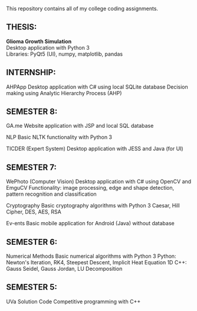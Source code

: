 This repository contains all of my college coding assignments.

## THESIS:
<b> Glioma Growth Simulation </b> <br>
Desktop application with Python 3 <br>
Libraries: PyQt5 (UI), numpy, matplotlib, pandas

## INTERNSHIP:
AHPApp
Desktop application with C# using local SQLite database
Decision making using Analytic Hierarchy Process (AHP)

## SEMESTER 8:
GA.me
Website application with JSP and local SQL database

NLP
Basic NLTK functionality with Python 3

TICDER (Expert System)
Desktop application with JESS and Java (for UI)

## SEMESTER 7:
WePhoto (Computer Vision)
Desktop application with C# using OpenCV and EmguCV
Functionality: image processing, edge and shape detection, pattern recognition and classification

Cryptography
Basic cryptography algorithms with Python 3
Caesar, Hill Cipher, DES, AES, RSA

Ev-ents
Basic mobile application for Android (Java) without database

## SEMESTER 6:
Numerical Methods
Basic numerical algorithms with Python 3
Python: Newton's Iteration, RK4, Steepest Descent, Implicit Heat Equation 1D
C++: Gauss Seidel, Gauss Jordan, LU Decomposition

## SEMESTER 5:
UVa Solution Code
Competitive programming with C++
